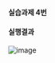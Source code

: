 #### 실습과제 4번
#### 실행결과
![image](https://github.com/user-attachments/assets/3fd1cc0f-a5e3-4cc1-bb14-bad7b5ebff0b)
